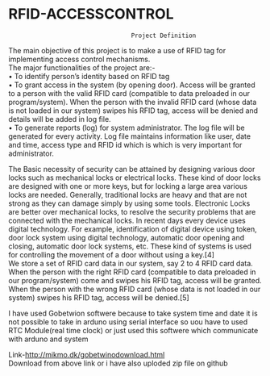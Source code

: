 # RFID-ACCESSCONTROL
                                      Project Definition  
The main objective of this project is to make a use of RFID tag for implementing access control mechanisms.  
The major functionalities of the project are:-  
•	To identify person’s identity based on RFID tag   
•	To grant access in the system (by opening door). Access will be granted to a person with the valid RFID card (compatible to data preloaded in our program/system).  When the person with the invalid RFID card (whose data is not loaded in our system) swipes his RFID tag, access will be denied and details will be added in log file.    
•	To generate reports (log) for system administrator. The log file will be generated for every activity. Log file maintains information like user, date and time, access type and RFID id which is which is very important for administrator.     
   
      
            
               
The Basic necessity of security can be attained by designing various door locks such as mechanical locks or electrical locks. These kind of door locks are designed with one or more keys, but for locking a large area various locks are needed. Generally, traditional locks are heavy and that are not strong as they can damage simply by using some tools. Electronic Locks are better over mechanical locks, to resolve the security problems that are connected with the mechanical locks. In recent days every device uses digital technology. For example, identification of digital device using token, door lock system using digital technology, automatic door opening and closing, automatic door lock systems, etc. These kind of systems is used for controlling the movement of a door without using a key.[4]  
We store a set of RFID card data in our system, say 2 to 4 RFID card data. When the person with the right RFID card (compatible to data preloaded in our program/system) come and swipes his RFID tag, access will be granted. When the person with the wrong RFID card (whose data is not loaded in our system) swipes his RFID tag, access will be denied.[5]
 


  
I have used Gobetwion softwere because to take system time and date it is not possible to take in arduno using serial interface so uou have to used RTC Module(real time clock) or just used this softwere which communicate with arduno and system   
  
Link-http://mikmo.dk/gobetwinodownload.html  
Download from above link or i have also uploded zip file on github
